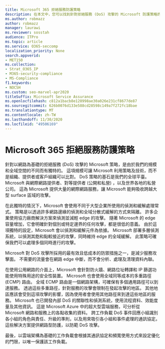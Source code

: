 ```yaml
---
title: Microsoft 365 拒絕服務防護策略
description: 在本文中，您可以找到針對拒絕服務 (DoS) 攻擊的 Microsoft 防護策略的概述。
ms.author: robmazz
author: robmazz
manager: laurawi
ms.reviewer: sosstah
audience: ITPro
ms.topic: article
ms.service: O365-seccomp
localization_priority: None
search.appverid:
- MET150
ms.collection:
- Strat_O365_IP
- M365-security-compliance
- MS-Compliance
f1.keywords:
- NOCSH
ms.custom: seo-marvel-apr2020
titleSuffix: Microsoft Service Assurance
ms.openlocfilehash: c812a1bacb8e128998ae30a026e231cf8677de87
ms.sourcegitcommit: 626b0076d133e588cd28598c149a7f272fc18bae
ms.translationtype: MT
ms.contentlocale: zh-TW
ms.lasthandoff: 11/30/2020
ms.locfileid: "49506169"
---
```

# <a name="microsoft-365-denial-of-service-defense-strategy"></a>Microsoft 365 拒絕服務防護策略

針對以網路為基礎的拒絕服務 (DoS) 攻擊的 Microsoft 策略，是由於我們的規模和全域空間的不同而有獨特的。 這項規模可讓 Microsoft 利用策略及技術，而不是組織、提供者或客戶組織可以比對。 DoS 策略的基石是我們的全球平臺。 Microsoft 與網際網路提供者、對等提供者 (公開和私營) ，以及世界各地的私營公司。 這為 Microsoft 提供大量的網際網路服務，讓 Microsoft 能夠吸收跨越大型 surface 區域的攻擊。

在此獨特的情況下，Microsoft 會使用不同于大型企業所使用的偵測和緩解處理常式。 策略是以透過許多網路邊緣的偵測和全域分散式緩解的方式來隔離。 許多企業使用協力廠商解決方案來偵測並減輕 edge 的攻擊。 隨著 Microsoft 的 edge 容量增加，它會明確針對個別或特定邊界的任何攻擊，都是很低的意義。 由於這項獨特的設定，Microsoft 會以偵測和緩解元件為依據。 Microsoft 部署多層偵測系統，以偵測其飽和點較接近的攻擊，同時維持 edge 的全域緩解。 此策略可確保我們可以處理多個同時進行的攻擊。

Microsoft 對 DoS 攻擊所採用的最有效且低成本的防禦措施之一，是減少服務攻擊面。 不需要的流量會在網路 edge 中斷，而不會分析、處理及清理資料內聯。

在使用公用網路的介面上，Microsoft 會針對防火牆、網路位址轉譯和 IP 篩選功能使用特殊用途的安全性裝置。 Microsoft 也會使用全域同等成本的多重路徑 (ECMP) 路由。 全域 ECMP 路由是一個網路架構，可確保有多個通用路徑可以到達服務。 透過這些多重路徑，針對服務的攻擊會限制在發起攻擊的地區。 其他地區應該會受到這項攻擊的影響，因為使用者會使用其他路徑來到達這些地區的服務。 Microsoft 也已開發內部 DoS 的關聯性和偵測系統，使用流程資料、效能度量及其他資訊。 這是 Microsoft Azure 中的超大型雲端服務，可分析從 Microsoft 網路和服務上的各點收集的資料。 跨工作負載 DoS 事件回應小組識別各小組的角色與責任、升級的準則，以及用來吸引各小組和事件處理的通訊協定。 這些解決方案提供網路型防護，以防範 DoS 攻擊。

最後，以雲端架構為基礎的工作負載會根據其通訊協定和頻寬使用方式來設定優化的門限，以唯一保護該工作負載。
